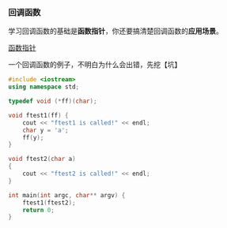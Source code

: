 ### 回调函数

学习回调函数的基础是**函数指针**，你还要搞清楚回调函数的**应用场景**。

[函数指针](./函数指针.md)

一个回调函数的例子，不明白为什么会出错，先挖【坑】

```c++
#include <iostream>
using namespace std;

typedef void (*ff)(char);

void ftest1(ff) {
	cout << "ftest1 is called!" << endl;
	char y = 'a';
	ff(y);
}

void ftest2(char a)
{
	cout << "ftest2 is called!" << endl;
}

int main(int argc, char** argv) {
	ftest1(ftest2);
	return 0;
}
```


